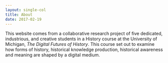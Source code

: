 ```yaml
---
layout: single-col
title: About
date: 2017-02-19
---
```


This website comes from a collaborative research project of five dedicated, industrious, and creative students in a History course at the University of Michigan, _The Digital Futures of History_. This course set out to examine how forms of history, historical knowledge production, historical awareness and meaning are shaped by a digital medium.
